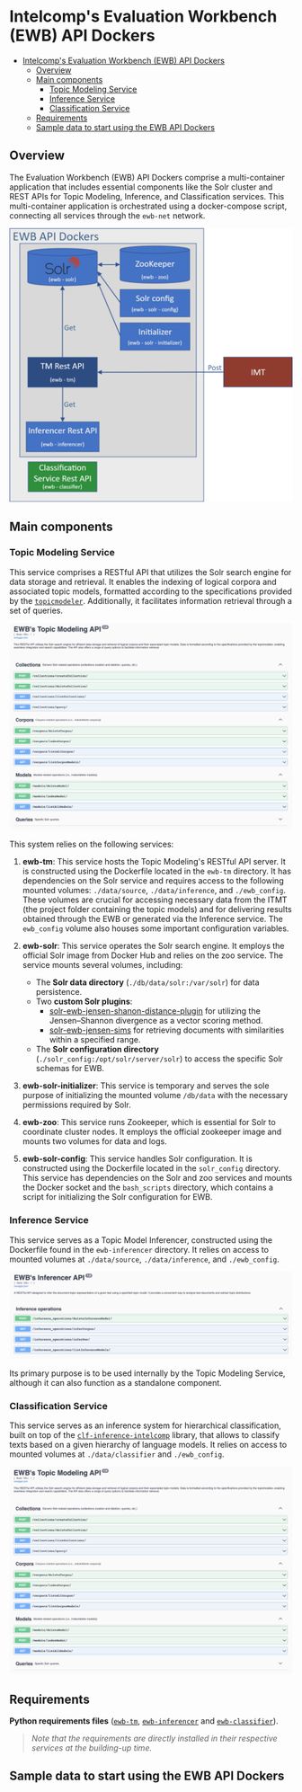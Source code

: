 # Intelcomp's Evaluation Workbench (EWB) API Dockers

- [Intelcomp's Evaluation Workbench (EWB) API Dockers](#intelcomps-evaluation-workbench-ewb-api-dockers)
  - [Overview](#overview)
  - [Main components](#main-components)
    - [Topic Modeling Service](#topic-modeling-service)
    - [Inference Service](#inference-service)
    - [Classification Service](#classification-service)
  - [Requirements](#requirements)
  - [Sample data to start using the EWB API Dockers](#sample-data-to-start-using-the-ewb-api-dockers)

## Overview

The Evaluation Workbench (EWB) API Dockers comprise a multi-container application that includes essential components like the Solr cluster and REST APIs for Topic Modeling, Inference, and Classification services. This multi-container application is orchestrated using a docker-compose script, connecting all services through the `ewb-net` network.

![Python Dockers](https://github.com/IntelCompH2020/EWB/blob/development/static/Images/ewb-architecture2.png)

## Main components

### Topic Modeling Service

This service comprises a RESTful API that utilizes the Solr search engine for data storage and retrieval. It enables the indexing of logical corpora and associated topic models, formatted according to the specifications provided by the [``topicmodeler``](https://github.com/IntelCompH2020/topicmodeler). Additionally, it facilitates information retrieval through a set of queries.

![EWB's TM Api](https://github.com/IntelCompH2020/EWB/blob/development/static/Images/tm_api.png)

This system relies on the following services:

1. **ewb-tm**: This service hosts the Topic Modeling's RESTful API server. It is constructed using the Dockerfile located in the ``ewb-tm`` directory. It has dependencies on the Solr service and requires access to the following mounted volumes: ``./data/source``, ``./data/inference``, and ``./ewb_config``. These volumes are crucial for accessing necessary data from the ITMT (the project folder containing the topic models) and for delivering results obtained through the EWB or generated via the Inference service. The ``ewb_config`` volume also houses some important configuration variables.

2. **ewb-solr**: This service operates the Solr search engine. It employs the official Solr image from Docker Hub and relies on the zoo service. The service mounts several volumes, including:

   - The **Solr data directory** (``./db/data/solr:/var/solr``) for data persistence.
   - Two **custom Solr plugins**:
     - [solr-ewb-jensen-shanon-distance-plugin](https://github.com/Nemesis1303/solr-ewb-jensen-shanon-distance-plugin) for utilizing the Jensen–Shannon divergence as a vector scoring method.
     - [solr-ewb-jensen-sims](https://github.com/IntelCompH2020/solr-ewb-sims) for retrieving documents with similarities within a specified range.
   - The **Solr configuration directory** (``./solr_config:/opt/solr/server/solr``) to access the specific Solr schemas for EWB.

3. **ewb-solr-initializer**: This service is temporary and serves the sole purpose of initializing the mounted volume ``/db/data`` with the necessary permissions required by Solr.

4. **ewb-zoo**: This service runs Zookeeper, which is essential for Solr to coordinate cluster nodes. It employs the official zookeeper image and mounts two volumes for data and logs.

5. **ewb-solr-config**: This service handles Solr configuration. It is constructed using the Dockerfile located in the ``solr_config`` directory. This service has dependencies on the Solr and zoo services and mounts the Docker socket and the ``bash_scripts`` directory, which contains a script for initializing the Solr configuration for EWB.

### Inference Service

This service serves as a Topic Model Inferencer, constructed using the Dockerfile found in the ``ewb-inferencer`` directory. It relies on access to mounted volumes at ``./data/source``, ``./data/inference``, and ``./ewb_config``.

![EWB's TM Api](https://github.com/IntelCompH2020/EWB/blob/development/static/Images/inferencer_api.png)

Its primary purpose is to be used internally by the Topic Modeling Service, although it can also function as a standalone component.

### Classification Service

This service serves as an inference system for hierarchical classification, built on top of the [``clf-inference-intelcomp``](https://pypi.org/project/clf-inference-intelcomp/) library, that allows to classify texts based on a given hierarchy of language models. It relies on access to mounted volumes at ``./data/classifier`` and ``./ewb_config``.

![EWB's Classifier Api](https://github.com/IntelCompH2020/EWB/blob/development/static/Images/tm_api.png)

## Requirements

**Python requirements files** ([``ewb-tm``](https://github.com/IntelCompH2020/EWB/blob/main/restapi/requirements.txt), [``ewb-inferencer``](https://github.com/IntelCompH2020/EWB/blob/main/inferencer/requirements.txt) and [``ewb-classifier``](https://github.com/IntelCompH2020/EWB/blob/development/classifier/requirements.txt)).

> *Note that the requirements are directly installed in their respective services at the building-up time.*

## Sample data to start using the EWB API Dockers